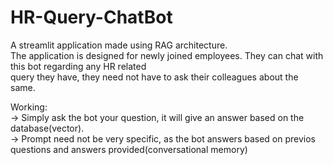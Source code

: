 # HR-Query-ChatBot  
A streamlit application made using RAG architecture.  
The application is designed for newly joined employees. They can chat with this bot regarding any HR related  
query they have, they need not have to ask their colleagues about the same.  
  
Working:  
-> Simply ask the bot your question, it will give an answer based on the database(vector).  
-> Prompt need not be very specific, as the bot answers based on previos questions and answers provided(conversational memory)  
